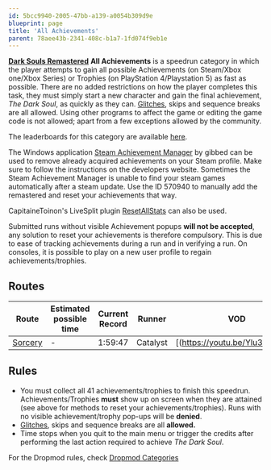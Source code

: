 ```yaml
---
id: 5bcc9940-2005-47bb-a139-a0054b309d9e
blueprint: page
title: 'All Achievements'
parent: 78aee43b-2341-408c-b1a7-1fd074f9eb1e
---
```

[**Dark Souls Remastered**](/ds1remaster)    **All Achievements** is a speedrun category in which the player attempts to gain all possible Achievements (on Steam/Xbox one/Xbox Series) or Trophies (on PlayStation 4/Playstation 5) as fast as possible. There are no added restrictions on how the player completes this task, they must simply start a new character and gain the final achievement, *The Dark Soul*, as quickly as they can. [Glitches](/glitches), skips and sequence breaks are all allowed. Using other programs to affect the game or editing the game code is not allowed; apart from a few exceptions allowed by the community.

The leaderboards for this category are available [here](https://www.speedrun.com/darksoulsremastered/all_achievements).

The Windows application [Steam Achievement Manager](https://github.com/gibbed/SteamAchievementManager) by gibbed can be used to remove already acquired achievements on your Steam profile. Make sure to follow the instructions on the developers website. Sometimes the Steam Achievement Manager is unable to find your steam games automatically after a steam update. Use the ID 570940 to manually add the remastered and reset your achievements that way.

CapitaineToinon's LiveSplit plugin [ResetAllStats](https://github.com/CapitaineToinon/LiveSplit.ResetAllStats) can also be used.

Submitted runs without visible Achievement popups **will not be accepted**, any solution to reset your achievements is therefore compulsory. This is due to ease of tracking achievements during a run and in verifying a run. On consoles, it is possible to play on a new user profile to regain achievements/trophies.

## Routes

| Route | Estimated possible time | Current Record | Runner | VOD |
| --- | --- | --- | --- | --- |
| [Sorcery](https://pastebin.com/XABkeeb8) | - | 1:59:47 | Catalyst | [(https://youtu.be/Ylu3_O3pto4) |

## Rules

- You must collect all 41 achievements/trophies to finish this speedrun. Achievements/Trophies **must** show up on screen when they are attained (see above for methods to reset your achievements/trophies). Runs with no visible achievement/trophy pop-ups will be **denied**.
- [Glitches](/glitches), skips and sequence breaks are all **allowed.**
- Time stops when you quit to the main menu or trigger the credits after performing the last action required to achieve *The Dark Soul*.

For the Dropmod rules, check [Dropmod Categories](https://soulsspeedruns.com/ds1remaster/dropmod-categories/)
